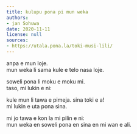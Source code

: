 ```yaml
---
title: kulupu pona pi mun weka
authors:
- jan Sohuwa
date: 2020-11-11
license: null
sources:
- https://utala.pona.la/toki-musi-lili/
---
```


anpa e mun loje.  
mun weka li sama kule e telo nasa loje.

soweli pona li moku e moku mi.  
taso, mi lukin e ni:

kule mun li tawa e pimeja. sina toki e a!  
mi lukin e uta pona sina.

mi jo tawa e kon la mi pilin e ni:  
mun weka en soweli pona en sina en mi wan e ali.